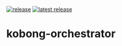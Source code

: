 ﻿<!-- badges:start -->
[![release](https://github.com/dh1293-hub/kobong-orchestrator/actions/workflows/release.yml/badge.svg)](https://github.com/dh1293-hub/kobong-orchestrator/actions/workflows/release.yml)
[![latest release](https://img.shields.io/github/v/release/dh1293-hub/kobong-orchestrator?display_name=tag&sort=semver)](https://github.com/dh1293-hub/kobong-orchestrator/releases/latest)
<!-- badges:end -->
# kobong-orchestrator

 


